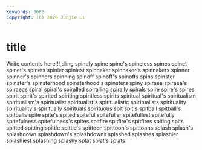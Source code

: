 ```yaml
---
Keywords: 3686
Copyright: (C) 2020 Junjie Li
---
```


# title

Write contents here!!!
dling
spindly 
spine 
spine's 
spineless 
spines 
spinet 
spinet's 
spinets 
spinier 
spiniest
spinnaker 
spinnaker's 
spinnakers 
spinner 
spinner's 
spinners 
spinning 
spinoff 
spinoff's 
spinoffs
spins 
spinster 
spinster's 
spinsterhood 
spinsterhood's 
spinsters 
spiny 
spiraea 
spiraea's 
spiraeas
spiral 
spiral's 
spiralled 
spiralling 
spirally 
spirals 
spire 
spire's 
spires 
spirit
spirit's 
spirited 
spiriting 
spiritless 
spirits 
spiritual 
spiritual's 
spiritualism 
spiritualism's 
spiritualist
spiritualist's 
spiritualistic 
spiritualists 
spirituality 
spirituality's 
spiritually 
spirituals 
spirituous 
spit 
spit's
spitball 
spitball's 
spitballs 
spite 
spite's 
spited 
spiteful 
spitefuller 
spitefullest 
spitefully
spitefulness 
spitefulness's 
spites 
spitfire 
spitfire's 
spitfires 
spiting 
spits 
spitted 
spitting
spittle 
spittle's 
spittoon 
spittoon's 
spittoons 
splash 
splash's 
splashdown 
splashdown's 
splashdowns
splashed 
splashes 
splashier 
splashiest 
splashing 
splashy 
splat 
splat's 
splats 
